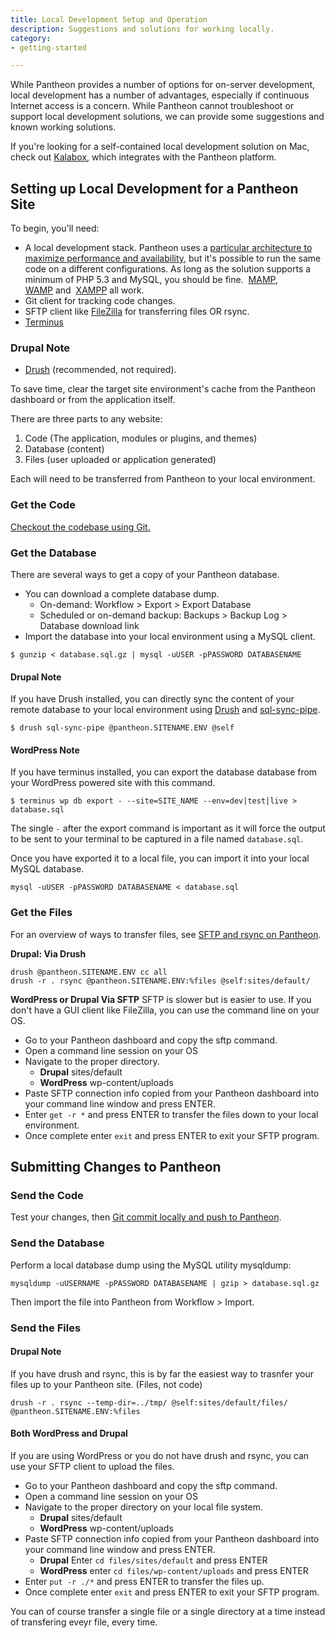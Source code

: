 ```yaml
---
title: Local Development Setup and Operation
description: Suggestions and solutions for working locally.
category:
- getting-started

---
```


While Pantheon provides a number of options for on-server development, local development has a number of advantages, especially if continuous Internet access is a concern. While Pantheon cannot troubleshoot or support local development solutions, we can provide some suggestions and known working solutions.  

If you're looking for a self-contained local development solution on Mac, check out [Kalabox](http://www.kalamuna.com/products/kalabox), which integrates with the Pantheon platform.

## Setting up Local Development for a Pantheon Site

To begin, you'll need:

- A local development stack. Pantheon uses a [particular architecture to maximize performance and availability](/docs/articles/architecture/all-about-application-containers/), but it's possible to run the same code on a different configurations. As long as the solution supports a minimum of PHP 5.3 and MySQL, you should be fine.  [MAMP](http://www.mamp.info/),  [WAMP](http://www.wampserver.com/) and  [XAMPP](http://www.apachefriends.org/en/xampp.html) all work.
- Git client for tracking code changes.
- SFTP client like [FileZilla](https://filezilla-project.org/ "FileZilla, a Cross-platform GUI SFTP client.") for transferring files OR rsync.
- [Terminus](https://github.com/pantheon-systems/cli)

### Drupal Note

 - [Drush](/docs/articles/local/drush-command-line-utility/) (recommended, not required).

To save time, clear the target site environment's cache from the Pantheon dashboard or from the application itself.

There are three parts to any website:

1. Code (The application, modules or plugins, and themes)
1. Database (content)
1. Files (user uploaded or application generated)

Each will need to be transferred from Pantheon to your local environment.

### Get the Code

[Checkout the codebase using Git.](/docs/articles/local/starting-with-git/#clone-your-site-codebase)

### Get the Database

There are several ways to get a copy of your Pantheon database.

- You can download a complete database dump.
  - On-demand: Workflow > Export > Export Database
  - Scheduled or on-demand backup: Backups > Backup Log > Database download link
- Import the database into your local environment using a MySQL client.

````
$ gunzip < database.sql.gz | mysql -uUSER -pPASSWORD DATABASENAME
````

#### Drupal Note
If you have Drush installed, you can directly sync the content of your remote database to your local environment using [Drush](http://drush.org) and [sql-sync-pipe](https://drupal.org/project/drush_sql_sync_pipe).

````
$ drush sql-sync-pipe @pantheon.SITENAME.ENV @self
````

#### WordPress Note
If you have terminus installed, you can export the database database from your WordPress powered site with this command.

````
$ terminus wp db export - --site=SITE_NAME --env=dev|test|live > database.sql
````

The single `-` after the export command is important as it will force the output to be sent to your terminal to be captured in a file named `database.sql`.

Once you have exported it to a local file, you can import it into your local MySQL database.

````
mysql -uUSER -pPASSWORD DATABASENAME < database.sql
````

### Get the Files

For an overview of ways to transfer files, see [SFTP and rsync on Pantheon](/docs/articles/local/rsync-and-sftp/).

**Drupal: Via Drush**

```
drush @pantheon.SITENAME.ENV cc all
drush -r . rsync @pantheon.SITENAME.ENV:%files @self:sites/default/
```
**WordPress or Drupal Via SFTP**
SFTP is slower but is easier to use. If you don't have a GUI client like FileZilla, you can use the command line on your OS.

- Go to your Pantheon dashboard and copy the sftp command.
- Open a command line session on your OS
- Navigate to the proper directory.
    - **Drupal** sites/default
    - **WordPress** wp-content/uploads
- Paste SFTP connection info copied from your Pantheon dashboard into your command line window and press ENTER.
- Enter `get -r *` and press ENTER to transfer the files down to your local environment.  
- Once complete enter `exit` and press ENTER to exit your SFTP program.

## Submitting Changes to Pantheon

### Send the Code

Test your changes, then [Git commit locally and push to Pantheon](/docs/articles/local/starting-with-git/#push-changes-to-pantheon).

### Send the Database

Perform a local database dump using the MySQL utility mysqldump:
```
mysqldump -uUSERNAME -pPASSWORD DATABASENAME | gzip > database.sql.gz
```
Then import the file into Pantheon from Workflow > Import.

### Send the Files

#### Drupal Note
If you have drush and rsync, this is by far the easiest way to trasnfer your files up to your Pantheon site. (Files, not code)

````
drush -r . rsync --temp-dir=../tmp/ @self:sites/default/files/ @pantheon.SITENAME.ENV:%files
````

#### Both WordPress and Drupal
If you are using WordPress or you do not have drush and rsync, you can use your SFTP client to upload the files.

- Go to your Pantheon dashboard and copy the sftp command.
- Open a command line session on your OS
- Navigate to the proper directory on your local file system.
    - **Drupal** sites/default
    - **WordPress** wp-content/uploads
- Paste SFTP connection info copied from your Pantheon dashboard into your command line window and press ENTER.
    - **Drupal** Enter `cd files/sites/default` and press ENTER
    - **WordPress** enter `cd files/wp-content/uploads` and press ENTER
- Enter `put -r ./*` and press ENTER to transfer the files up.  
- Once complete enter `exit` and press ENTER to exit your SFTP program.

You can of course transfer a single file or a single directory at a time instead of transfering eveyr file, every time.
